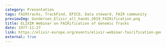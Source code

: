 ```yaml
---
category: Presentation
tags: FAIRtracks, TrackFind, EPICO, Data steward, FAIR community
previewImg: Gundersen_Elixir_all_hands_2019_FAIRification.png
title: ELIXIR Webinar on FAIRification of Genomic Tracks
date: 1977-11-27
link: https://elixir-europe.org/events/elixir-webinar-fairification-genomic-tracks
external: true
---
```

